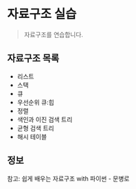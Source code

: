 # 자료구조 실습
> 자료구조를 연습합니다.


## 자료구조 목록
- 리스트
- 스택
- 큐
- 우선순위 큐:힙
- 정렬
- 색인과 이진 검색 트리
- 균형 검색 트리
- 해시 테이블




## 정보

참고: 쉽게 배우는 자료구조 with 파이썬 - 문병로



